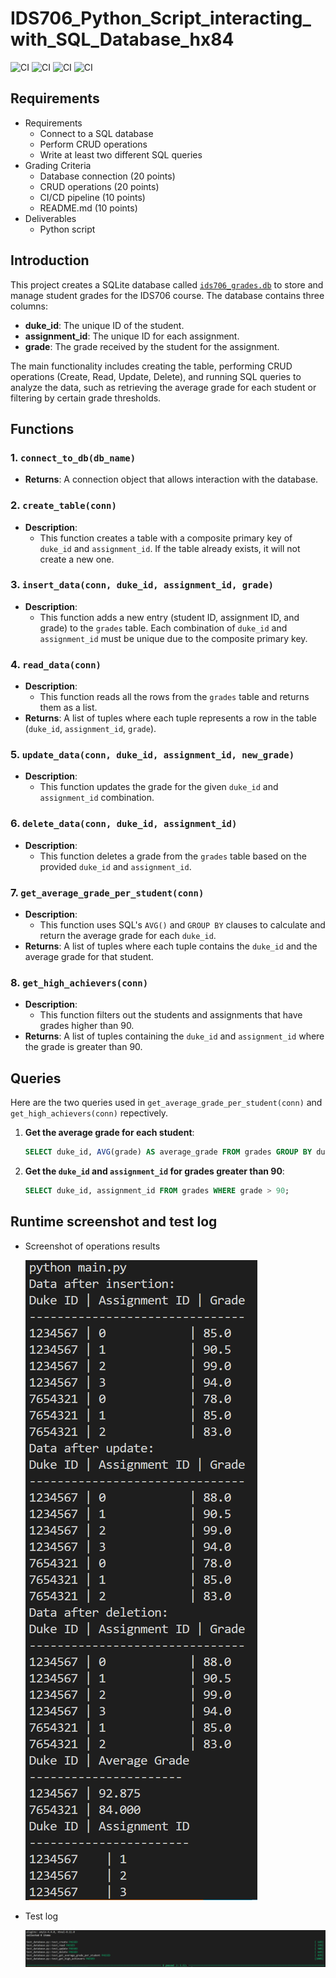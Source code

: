 # IDS706_Python_Script_interacting_with_SQL_Database_hx84
![CI](https://github.com/nogibjj/IDS706_Python_Script_interacting_with_SQL_Database_hx84/actions/workflows/CICD.yml/badge.svg)
![CI](https://github.com/nogibjj/IDS706_Python_Script_interacting_with_SQL_Database_hx84/actions/workflows/test.yml/badge.svg)
![CI](https://github.com/nogibjj/IDS706_Python_Script_interacting_with_SQL_Database_hx84/actions/workflows/format.yml/badge.svg)
![CI](https://github.com/nogibjj/IDS706_Python_Script_interacting_with_SQL_Database_hx84/actions/workflows/lint.yml/badge.svg)

## Requirements
* Requirements
    - Connect to a SQL database
    - Perform CRUD operations
    - Write at least two different SQL queries
* Grading Criteria
    - Database connection (20 points)
    - CRUD operations (20 points)
    - CI/CD pipeline (10 points)
    - README.md (10 points)
* Deliverables
    - Python script

## Introduction

This project creates a SQLite database called [`ids706_grades.db`](./ids706_grades.db) to store and manage student grades for the IDS706 course. The database contains three columns:
- **duke_id**: The unique ID of the student.
- **assignment_id**: The unique ID for each assignment.
- **grade**: The grade received by the student for the assignment.

The main functionality includes creating the table, performing CRUD operations (Create, Read, Update, Delete), and running SQL queries to analyze the data, such as retrieving the average grade for each student or filtering by certain grade thresholds.

## Functions

### 1. **`connect_to_db(db_name)`**

   - **Returns**: A connection object that allows interaction with the database.

### 2. **`create_table(conn)`**

   - **Description**: 
     - This function creates a table with a composite primary key of `duke_id` and `assignment_id`. If the table already exists, it will not create a new one.

### 3. **`insert_data(conn, duke_id, assignment_id, grade)`**

   - **Description**: 
     - This function adds a new entry (student ID, assignment ID, and grade) to the `grades` table. Each combination of `duke_id` and `assignment_id` must be unique due to the composite primary key.

### 4. **`read_data(conn)`**

   - **Description**: 
     - This function reads all the rows from the `grades` table and returns them as a list.
   - **Returns**: A list of tuples where each tuple represents a row in the table (`duke_id`, `assignment_id`, `grade`).


### 5. **`update_data(conn, duke_id, assignment_id, new_grade)`**

   - **Description**: 
     - This function updates the grade for the given `duke_id` and `assignment_id` combination.

### 6. **`delete_data(conn, duke_id, assignment_id)`**

   - **Description**: 
     - This function deletes a grade from the `grades` table based on the provided `duke_id` and `assignment_id`.

### 7. **`get_average_grade_per_student(conn)`**

   - **Description**: 
     - This function uses SQL's `AVG()` and `GROUP BY` clauses to calculate and return the average grade for each `duke_id`.
   - **Returns**: A list of tuples where each tuple contains the `duke_id` and the average grade for that student.


### 8. **`get_high_achievers(conn)`**

   - **Description**: 
     - This function filters out the students and assignments that have grades higher than 90.
   - **Returns**: A list of tuples containing the `duke_id` and `assignment_id` where the grade is greater than 90.



## Queries
Here are the two queries used in `get_average_grade_per_student(conn)` and `get_high_achievers(conn)` repectively.
1. **Get the average grade for each student**:
   ```sql
   SELECT duke_id, AVG(grade) AS average_grade FROM grades GROUP BY duke_id;
   ```

2. **Get the `duke_id` and `assignment_id` for grades greater than 90**:
   ```sql
   SELECT duke_id, assignment_id FROM grades WHERE grade > 90;
   ```

## Runtime screenshot and test log

* Screenshot of operations results

    ![screen_shot.png](./screen_shot.png)

* Test log

    ![testlog.png](./testlog.png)